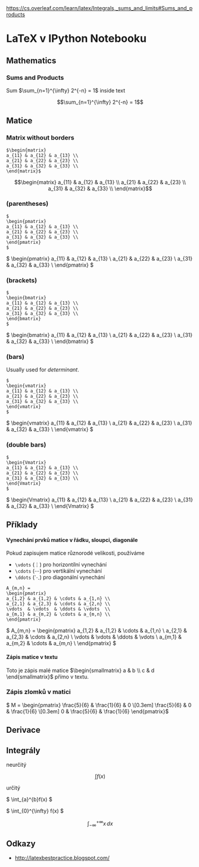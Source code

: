 <!DOCTYPE html>
<head>
  <meta charset="utf8">
  <link rel="stylesheet" type="text/css" href="./assets/main.css">
  <title></title>
 <script src="https://cdn.jsdelivr.net/npm/vega@5.4.0"></script>
    <script src="https://cdn.jsdelivr.net/npm/vega-lite@3.3.0"></script>
    <script src="https://cdn.jsdelivr.net/npm/vega-embed@4.2.0"></script>
  <style type="text/css">
  	/*.katex-display { background: rgb(250, 250, 240); padding: 1em; border: 1px solid #eee; }*/
  </style>

<body>
</head>

<div id="container">

<header></header>

<!-- CONTENT -->

<div id="main" class="center">

https://cs.overleaf.com/learn/latex/Integrals,_sums_and_limits#Sums_and_products

<div id="vis"></div>

# LaTeX v IPython Notebooku

## Mathematics

### Sums and Products

Sum $\sum_{n=1}^{\infty} 2^{-n} = 1$ inside text

$$\sum_{n=1}^{\infty} 2^{-n} = 1$$

## Matice

### Matrix without borders

```
$\begin{matrix}
a_{11} & a_{12} & a_{13} \\
a_{21} & a_{22} & a_{23} \\
a_{31} & a_{32} & a_{33} \\
\end{matrix}$
```

$$\begin{matrix} 
a_{11} & a_{12} & a_{13} \\
a_{21} & a_{22} & a_{23} \\
a_{31} & a_{32} & a_{33} \\
\end{matrix}$$

### (parentheses)

```
$
\begin{pmatrix}
a_{11} & a_{12} & a_{13} \\
a_{21} & a_{22} & a_{23} \\
a_{31} & a_{32} & a_{33} \\
\end{pmatrix}
$
```
$
\begin{pmatrix}
a_{11} & a_{12} & a_{13} \\
a_{21} & a_{22} & a_{23} \\
a_{31} & a_{32} & a_{33} \\
\end{pmatrix}
$

### (brackets)

```
$
\begin{bmatrix}
a_{11} & a_{12} & a_{13} \\
a_{21} & a_{22} & a_{23} \\
a_{31} & a_{32} & a_{33} \\
\end{bmatrix}
$
```
$
\begin{bmatrix}
a_{11} & a_{12} & a_{13} \\
a_{21} & a_{22} & a_{23} \\
a_{31} & a_{32} & a_{33} \\
\end{bmatrix}
$

### (bars)

Usually used for *determinant*.

```
$
\begin{vmatrix}
a_{11} & a_{12} & a_{13} \\
a_{21} & a_{22} & a_{23} \\
a_{31} & a_{32} & a_{33} \\
\end{vmatrix}
$
```
$
\begin{vmatrix}
a_{11} & a_{12} & a_{13} \\
a_{21} & a_{22} & a_{23} \\
a_{31} & a_{32} & a_{33} \\
\end{vmatrix}
$

### (double bars)

```
$
\begin{Vmatrix}
a_{11} & a_{12} & a_{13} \\
a_{21} & a_{22} & a_{23} \\
a_{31} & a_{32} & a_{33} \\
\end{Vmatrix}
$
```
$
\begin{Vmatrix}
a_{11} & a_{12} & a_{13} \\
a_{21} & a_{22} & a_{23} \\
a_{31} & a_{32} & a_{33} \\
\end{Vmatrix}
$

## Příklady

#### Vynechání prvků matice v řádku, sloupci, diagonále

Pokud zapisujem matice různorodé velikosti, používáme 

 - `\vdots` ($\vdots$) pro horizontílní vynechání 
 - `\cdots` ($\cdots$) pro vertikální vynechání
 - `\ddots` ($\ddots$) pro diagonální vynechání

```
A_{m,n} = 
\begin{pmatrix}
a_{1,2} & a_{1,2} & \cdots & a_{1,n} \\
a_{2,1} & a_{2,3} & \cdots & a_{2,n} \\
\vdots  & \vdots  & \ddots & \vdots  \\
a_{m,1} & a_{m,2} & \cdots & a_{m,n} \\
\end{pmatrix}
```

$
A_{m,n} = 
\begin{pmatrix}
a_{1,2} & a_{1,2} & \cdots & a_{1,n} \\
a_{2,1} & a_{2,3} & \cdots & a_{2,n} \\
\vdots  & \vdots  & \ddots & \vdots  \\
a_{m,1} & a_{m,2} & \cdots & a_{m,n} \\
\end{pmatrix}
$

#### Zápis matice v textu

Toto je zápis malé matice $\begin{smallmatrix} a & b \\ c & d \end{smallmatrix}$ přímo v textu.

### Zápis zlomků v matici
$
M = 
\begin{pmatrix}
  \frac{5}{6} & \frac{1}{6} & 0 \\[0.3em]
       \frac{5}{6} & 0 & \frac{1}{6} \\[0.3em]
       0 & \frac{5}{6} & \frac{1}{6}
\end{pmatrix}$


## Derivace


## Integrály

neurčitý

$$ \int f(x) $$

určitý

$
\int_{a}^{b}f(x)
$

$
\int_{0}^{\infty} f(x)
$

$$\int^{+\infty}_{-\infty} x \, dx$$


## Odkazy

- http://latexbestpractice.blogspot.com/

</div>
<!-- /CONTENT -->

</div> <!-- /container -->

<script type="text/javascript" defer src="./assets/markjax.min.js"></script>
<script type="text/javascript" defer src="./assets/main.js"></script>

<script type="text/javascript">
  var yourVlSpec = {
    $schema: 'https://vega.github.io/schema/vega-lite/v2.0.json',
    description: 'A simple bar chart with embedded data.',
    data: {
      values: [
        {a: 'A', b: 28},
        {a: 'B', b: 55},
        {a: 'C', b: 43},
        {a: 'D', b: 91},
        {a: 'E', b: 81},
        {a: 'F', b: 53},
        {a: 'G', b: 19},
        {a: 'H', b: 87},
        {a: 'I', b: 52}
      ]
    },
    mark: 'bar',
    encoding: {
      x: {field: 'a', type: 'ordinal'},
      y: {field: 'b', type: 'quantitative'}
    }
  };
  vegaEmbed('#vis', yourVlSpec);

    </script>
</body>
</html>